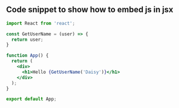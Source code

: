 ## Code snippet to show how to embed js in jsx
```jsx
import React from 'react';

const GetUserName = (user) => {
  return user;
}

function App() {
  return (
    <div>
      <h1>Hello {GetUserName('Daisy')}</h1>
    </div>
  );
}

export default App;
```

